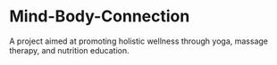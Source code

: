 # Mind-Body-Connection
A project aimed at promoting holistic wellness through yoga, massage therapy, and nutrition education.
